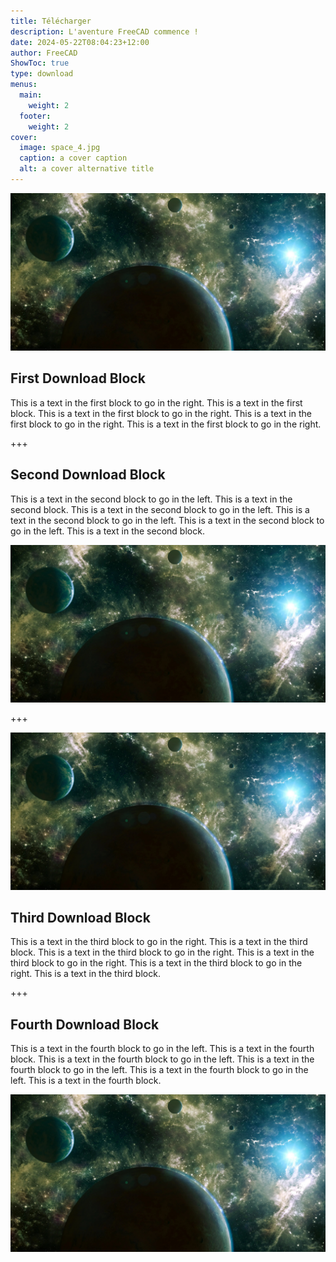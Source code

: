 ```yaml
---
title: Télécharger
description: L'aventure FreeCAD commence !
date: 2024-05-22T08:04:23+12:00
author: FreeCAD
ShowToc: true
type: download
menus:
  main:
    weight: 2
  footer:
    weight: 2
cover:
  image: space_4.jpg
  caption: a cover caption
  alt: a cover alternative title
---
```


[![LINK TO GITHUB](space_4.jpg)](https://github.com/freecad 'Link to GitHub')

## First Download Block

This is a text in the first block to go in the right. This is a text in the first block. This is a text in the first block to go in the right. This is a text in the first block to go in the right. This is a text in the first block to go in the right.

+++

## Second Download Block

This is a text in the second block to go in the left. This is a text in the second block. This is a text in the second block to go in the left. This is a text in the second block to go in the left. This is a text in the second block to go in the left. This is a text in the second block.

![](space_4.jpg)

+++

![](space_4.jpg)

## Third Download Block

This is a text in the third block to go in the right. This is a text in the third block. This is a text in the third block to go in the right. This is a text in the third block to go in the right. This is a text in the third block to go in the right. This is a text in the third block.

+++

## Fourth Download Block

This is a text in the fourth block to go in the left. This is a text in the fourth block. This is a text in the fourth block to go in the left. This is a text in the fourth block to go in the left. This is a text in the fourth block to go in the left. This is a text in the fourth block.

![](space_4.jpg)